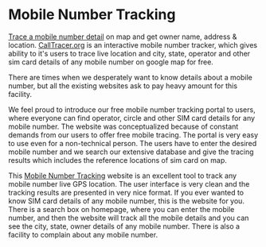 # Mobile Number Tracking
[Trace a mobile number detail](https://CallTracer.org/) on map and get owner name, address &amp; location.
[CallTracer.org](https://CallTracer.org/) is an interactive mobile number tracker, which gives ability to it's users to 
trace live location and city, state, operator and other sim card details of any mobile number 
on google map for free.

There are times when we desperately want to know details about a mobile number, but all 
the existing websites ask to pay heavy amount for this facility.

We feel proud to introduce our free mobile number tracking portal to users, where 
everyone can find operator, circle and other SIM card details for any mobile number. The 
website was conceptualized because of constant demands from our users to offer free 
mobile tracing. The portal is very easy to use even for a non-technical person. The users 
have to enter the desired mobile number and we search our extensive database and give 
the tracing results which includes the reference locations of sim card on map.

This [Mobile Number Tracking](https://CallTracer.org/) website is an excellent tool to track any mobile number live GPS location. The user interface is 
very clean and the tracking results are presented in very nice format. If you ever wanted to 
know SIM card details of any mobile number, this is the website for you. There is a search 
box on homepage, where you can enter the mobile number, and then the website will track 
all the mobile details and you can see the city, state, owner details of any mobile number.
There is also a facility to complain about any mobile number.
